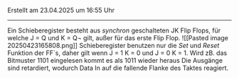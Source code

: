 Erstellt am 23.04.2025 um 16:55 Uhr

---
Ein Schieberegister besteht aus _synchron_ geschalteten JK Flip Flops, für welche J = Q und K = Q¬ gilt, außer für das erste Flip Flop.
![[Pasted image 20250423165808.png]]
Schieberegister benutzen nur die _Set_ und _Reset_ Funktion der FF´s, daher gilt wenn J = 1 K = 0 und J = 0 K  = 1.
Wird zB. das Bitmuster 1101 eingelesen kommt es als 1011 wieder heraus
Die Ausgänge sind retardiert, wodurch Data In auf die fallende Flanke des Taktes reagiert.